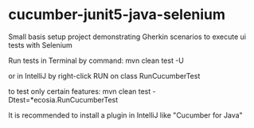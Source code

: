 # cucumber-junit5-java-selenium

Small basis setup project demonstrating Gherkin scenarios to execute ui tests with Selenium

Run tests in Terminal by command:
mvn clean test -U

or in IntelliJ by right-click RUN on class RunCucumberTest

to test only certain features:
mvn clean test -Dtest=*ecosia.RunCucumberTest

It is recommended to install a plugin in IntelliJ like "Cucumber for Java"